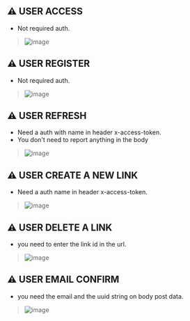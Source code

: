 ## ⚠️ USER ACCESS 
* Not required auth.
 
> ![image](https://user-images.githubusercontent.com/26635578/148277241-f8e733b1-2c20-454b-a71e-2cdc90918e06.png)

## ⚠️ USER REGISTER
* Not required auth.
> ![image](https://user-images.githubusercontent.com/26635578/148277192-ed03d7a5-8315-4302-b130-c6961cdca323.png)

## ⚠️ USER REFRESH
* Need a auth with name in header x-access-token.
* You don't need to report anything in the body
> ![image](https://user-images.githubusercontent.com/26635578/148277858-1b401476-557a-402e-8f46-2cfd2fc8eae8.png)
 
 ## ⚠️ USER CREATE A NEW LINK
 * Need a auth name in header x-access-token.
 > ![image](https://user-images.githubusercontent.com/26635578/148278729-d033ca38-59d2-49d2-af26-63dbe7c6ac12.png)

 ## ⚠️ USER DELETE A LINK
 * you need to enter the link id in the url.
 > ![image](https://user-images.githubusercontent.com/26635578/148279043-f147488c-1d53-45b6-a580-79808d9966b8.png)
 
  ## ⚠️ USER EMAIL CONFIRM
 * you need the email and the uuid string on body post data.
> ![image](https://github.com/ArthurMaciel95/link-share-react/issues/8#issue-1131377610)